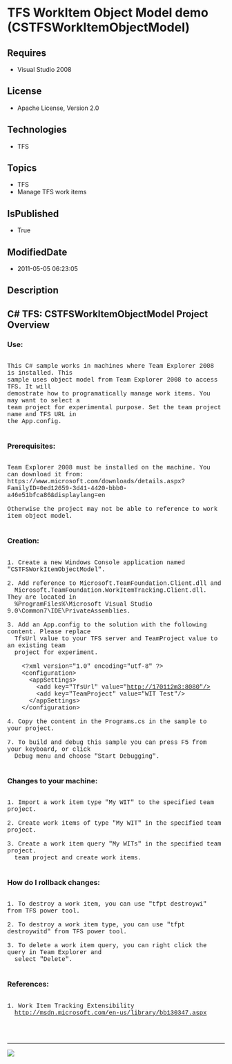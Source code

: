# TFS WorkItem Object Model demo (CSTFSWorkItemObjectModel)
## Requires
* Visual Studio 2008
## License
* Apache License, Version 2.0
## Technologies
* TFS
## Topics
* TFS
* Manage TFS work items
## IsPublished
* True
## ModifiedDate
* 2011-05-05 06:23:05
## Description

<p style="font-family:Courier New"></p>
<h2>C# TFS: CSTFSWorkItemObjectModel Project Overview</h2>
<p style="font-family:Courier New"></p>
<h3>Use: </h3>
<p style="font-family:Courier New"><br>
This C# sample works in machines where Team Explorer 2008 is installed. This <br>
sample uses object model from Team Explorer 2008 to access TFS. It will <br>
demostrate how to programatically manage work items. You may want to select a<br>
team project for experimental purpose. Set the team project name and TFS URL in <br>
the App.config. <br>
<br>
</p>
<h3>Prerequisites:</h3>
<p style="font-family:Courier New"><br>
Team Explorer 2008 must be installed on the machine. You can download it from:<br>
https://www.microsoft.com/downloads/details.aspx?FamilyID=0ed12659-3d41-4420-bbb0-a46e51bfca86&displaylang=en<br>
<br>
Otherwise the project may not be able to reference to work item object model.<br>
<br>
</p>
<h3>Creation:</h3>
<p style="font-family:Courier New"><br>
1. Create a new Windows Console application named &quot;CSTFSWorkItemObjectModel&quot;.<br>
<br>
2. Add reference to Microsoft.TeamFoundation.Client.dll and<br>
&nbsp; Microsoft.TeamFoundation.WorkItemTracking.Client.dll. They are located in<br>
&nbsp; %ProgramFiles%\Microsoft Visual Studio 9.0\Common7\IDE\PrivateAssemblies.<br>
&nbsp; <br>
3. Add an App.config to the solution with the following content. Please replace<br>
&nbsp; TfsUrl value to your TFS server and TeamProject value to an existing team <br>
&nbsp; project for experiment. <br>
&nbsp; <br>
&nbsp;&nbsp;&nbsp;&nbsp;&lt;?xml version=&quot;1.0&quot; encoding=&quot;utf-8&quot; ?&gt;<br>
&nbsp;&nbsp;&nbsp;&nbsp;&lt;configuration&gt;<br>
&nbsp;&nbsp;&nbsp;&nbsp; &nbsp;&lt;appSettings&gt;<br>
&nbsp;&nbsp;&nbsp;&nbsp;&nbsp;&nbsp;&nbsp;&nbsp;&lt;add key=&quot;TfsUrl&quot; value=&quot;<a target="_blank" href="http://170112m3:8080&quot;/&gt;">http://170112m3:8080&quot;/&gt;</a><br>
&nbsp;&nbsp;&nbsp;&nbsp;&nbsp;&nbsp;&nbsp;&nbsp;&lt;add key=&quot;TeamProject&quot; value=&quot;WIT Test&quot;/&gt;<br>
&nbsp;&nbsp;&nbsp;&nbsp; &nbsp;&lt;/appSettings&gt;<br>
&nbsp;&nbsp;&nbsp;&nbsp;&lt;/configuration&gt;<br>
<br>
4. Copy the content in the Programs.cs in the sample to your project. <br>
<br>
7. To build and debug this sample you can press F5 from your keyboard, or click <br>
&nbsp; Debug menu and choose &quot;Start Debugging&quot;. <br>
<br>
</p>
<h3>Changes to your machine: </h3>
<p style="font-family:Courier New"><br>
1. Import a work item type &quot;My WIT&quot; to the specified team project.<br>
<br>
2. Create work items of type &quot;My WIT&quot; in the specified team project.<br>
<br>
3. Create a work item query &quot;My WITs&quot; in the specified team project.<br>
&nbsp; team project and create work items.<br>
<br>
</p>
<h3>How do I rollback changes:</h3>
<p style="font-family:Courier New"><br>
1. To destroy a work item, you can use &quot;tfpt destroywi&quot; from TFS power tool.
<br>
<br>
2. To destroy a work item type, you can use &quot;tfpt destroywitd&quot; from TFS power tool.<br>
<br>
3. To delete a work item query, you can right click the query in Team Explorer and<br>
&nbsp; select &quot;Delete&quot;.<br>
<br>
</p>
<h3>References:</h3>
<p style="font-family:Courier New"><br>
1. Work Item Tracking Extensibility<br>
&nbsp; <a target="_blank" href="http://msdn.microsoft.com/en-us/library/bb130347.aspx">
http://msdn.microsoft.com/en-us/library/bb130347.aspx</a><br>
<br>
<br>
&nbsp; <br>
</p>
<hr>
<div><a href="http://go.microsoft.com/?linkid=9759640" style="margin-top:3px"><img src="http://bit.ly/onecodelogo">
</a></div>
